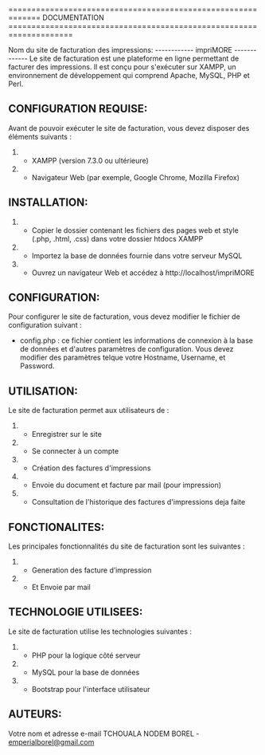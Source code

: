 ============================================================= DOCUMENTATION ====================================================================

Nom du site de facturation des impressions: ------------ impriMORE -------------
Le site de facturation est une plateforme en ligne permettant de facturer des impressions. Il est conçu pour s'exécuter sur XAMPP, un environnement de développement qui comprend Apache, MySQL, PHP et Perl.

CONFIGURATION REQUISE:
----------------------
Avant de pouvoir exécuter le site de facturation, vous devez disposer des éléments suivants :

1) - XAMPP (version 7.3.0 ou ultérieure)
2) - Navigateur Web (par exemple, Google Chrome, Mozilla Firefox)

INSTALLATION:
-------------
1) - Copier le dossier contenant les fichiers des pages web et style (.php, .html, .css)  dans votre dossier htdocs XAMPP
2) - Importez la base de données fournie dans votre serveur MySQL
3) - Ouvrez un navigateur Web et accédez à http://localhost/impriMORE

CONFIGURATION:
--------------
Pour configurer le site de facturation, vous devez modifier le fichier de configuration suivant :

- config.php : ce fichier contient les informations de connexion à la base de données et d'autres paramètres de configuration. Vous devez modifier des paramètres telque votre Hostname, Username, et Password.

UTILISATION:
------------
Le site de facturation permet aux utilisateurs de :

1) - Enregistrer sur le site
2) - Se connecter à un compte
3) - Création des factures d'impressions
4) - Envoie du document et facture par mail (pour impression)
5) - Consultation de l'historique des factures d'impressions deja faite

FONCTIONALITES:
---------------
Les principales fonctionnalités du site de facturation sont les suivantes :

1) - Generation des facture d’impression
2) - Et Envoie par mail

TECHNOLOGIE UTILISEES:
----------------------
Le site de facturation utilise les technologies suivantes :

1) - PHP pour la logique côté serveur
2) - MySQL pour la base de données
3) - Bootstrap pour l'interface utilisateur

AUTEURS:
--------
Votre nom et adresse e-mail
TCHOUALA NODEM BOREL  - emperialborel@gmail.com

